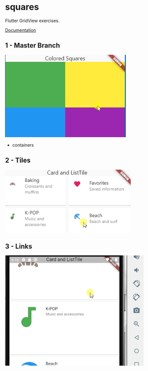 # squares

Flutter GridView exercises.

[Documentation](https://api.flutter.dev/flutter/widgets/GridView-class.html)


## 1 - Master Branch

![squares](doc/squares.gif)

* containers

## 2 - Tiles

![tiles](doc/tiles.gif)

## 3 - Links

![links](doc/links.gif)

